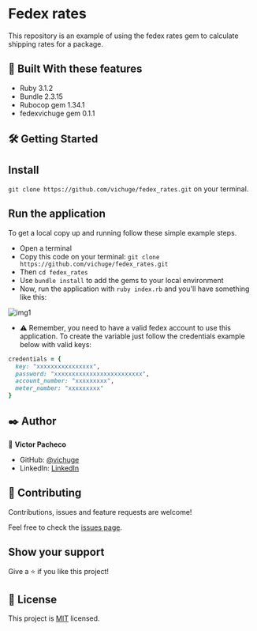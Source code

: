 # Fedex rates
This repository is an example of using the fedex rates gem to calculate shipping rates for a package.

## 🔧 Built With these features
- Ruby 3.1.2
- Bundle 2.3.15
- Rubocop gem 1.34.1
- fedexvichuge gem 0.1.1

## 🛠 Getting Started
## Install

```git clone https://github.com/vichuge/fedex_rates.git``` on your terminal.

## Run the application
To get a local copy up and running follow these simple example steps.

- Open a terminal
- Copy this code on your terminal: ```git clone https://github.com/vichuge/fedex_rates.git```
- Then `cd fedex_rates` 
- Use `bundle install` to add the gems to your local environment
- Now, run the application with `ruby index.rb` and you'll have something like this:

![img1](./imgs/s1.png)

- ⚠️ Remember, you need to have a valid fedex account to use this application. To create the variable just follow the credentials example below with valid keys:

```ruby
credentials = {
  key: "xxxxxxxxxxxxxxxx",
  password: "xxxxxxxxxxxxxxxxxxxxxxxxx",
  account_number: "xxxxxxxxx",
  meter_number: "xxxxxxxxx"
}
```

## ✒️ Author

👤 **Victor Pacheco**

- GitHub: [@vichuge](https://github.com/vichuge)
- LinkedIn: [LinkedIn](https://www.linkedin.com/in/victor-pacheco-7946aab2/)

## 🤝 Contributing
Contributions, issues and feature requests are welcome!

Feel free to check the [issues page](https://github.com/vichuge/fedex_rates/issues).

## Show your support

Give a ⭐️ if you like this project!

## 📝 License

This project is [MIT](./LICENSE) licensed.
